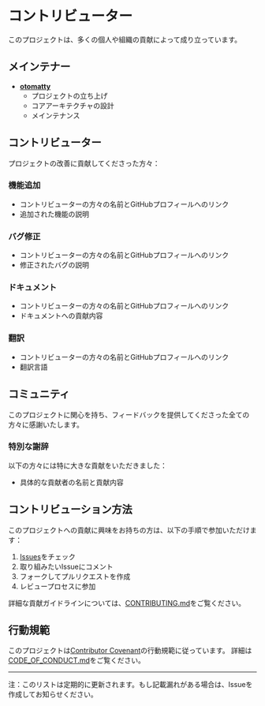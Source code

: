 # コントリビューター

このプロジェクトは、多くの個人や組織の貢献によって成り立っています。

## メインテナー

- **[otomatty](https://github.com/otomatty)**
  - プロジェクトの立ち上げ
  - コアアーキテクチャの設計
  - メインテナンス

## コントリビューター

プロジェクトの改善に貢献してくださった方々：

### 機能追加

- コントリビューターの方々の名前とGitHubプロフィールへのリンク
- 追加された機能の説明

### バグ修正

- コントリビューターの方々の名前とGitHubプロフィールへのリンク
- 修正されたバグの説明

### ドキュメント

- コントリビューターの方々の名前とGitHubプロフィールへのリンク
- ドキュメントへの貢献内容

### 翻訳

- コントリビューターの方々の名前とGitHubプロフィールへのリンク
- 翻訳言語

## コミュニティ

このプロジェクトに関心を持ち、フィードバックを提供してくださった全ての方々に感謝いたします。

### 特別な謝辞

以下の方々には特に大きな貢献をいただきました：

- 具体的な貢献者の名前と貢献内容

## コントリビューション方法

このプロジェクトへの貢献に興味をお持ちの方は、以下の手順で参加いただけます：

1. [Issues](https://github.com/otomatty/super-next-app/issues)をチェック
2. 取り組みたいIssueにコメント
3. フォークしてプルリクエストを作成
4. レビュープロセスに参加

詳細な貢献ガイドラインについては、[CONTRIBUTING.md](../../CONTRIBUTING.md)をご覧ください。

## 行動規範

このプロジェクトは[Contributor Covenant](https://www.contributor-covenant.org/)の行動規範に従っています。
詳細は[CODE_OF_CONDUCT.md](../../CODE_OF_CONDUCT.md)をご覧ください。

---

注：このリストは定期的に更新されます。もし記載漏れがある場合は、Issueを作成してお知らせください。 